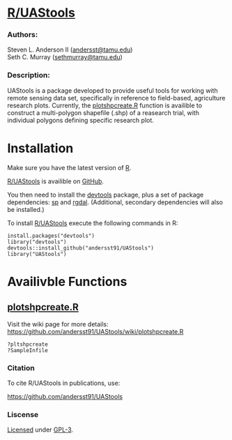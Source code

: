 # [R/UAStools](https://github.com/andersst91/UAStools/wiki) 

### Authors:
Steven L. Anderson II (andersst@tamu.edu)  
Seth C. Murray (sethmurray@tamu.edu)

### Description:
UAStools is a package developed to provide useful tools for working with remote sensing data set, specifically in reference to field-based, agriculture research plots. Currently, the [plotshpcreate.R](https://github.com/andersst91/UAStools/wiki/plotshpcreate.R) function is availible to construct a multi-polygon shapefile (.shp) of a reasearch trial, with individual polygons defining specific research plot.


# Installation  
Make sure you have the latest version of [R](https://cran.r-project.org/). 

[R/UAStools](https://github.com/andersst91/UAStools/wiki) is availible on [GitHub](https://github.com/andersst91/UAStools).

You then need to install the [devtools](https://github.com/r-lib/devtools) package, plus a set of package dependencies: [sp](https://cran.r-project.org/web/packages/sp/index.html) and [rgdal](https://cran.r-project.org/web/packages/rgdal/index.html). (Additional, secondary dependencies will also be installed.)

To install [R/UAStools](https://github.com/andersst91/UAStools/wiki) execute the following commands in R:  

    install.packages("devtools") 
    library("devtools")
    devtools::install_github("andersst91/UAStools")
    library("UAStools")

# Availivble Functions
## [plotshpcreate.R](https://github.com/andersst91/UAStools/wiki/plotshpcreate.R)  
Visit the wiki page for more details: https://github.com/andersst91/UAStools/wiki/plotshpcreate.R  

    ?pltshpcreate
    ?SampleInfile

### Citation

To cite R/UAStools in publications, use:  

https://github.com/andersst91/UAStools

### Liscense
[Licensed](LICENSE) under [GPL-3](https://www.r-project.org/Licenses/GPL-3).
